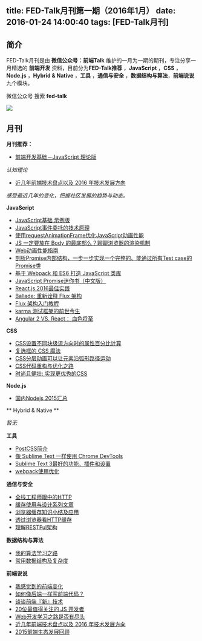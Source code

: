 title: FED-Talk月刊第一期（2016年1月）
date: 2016-01-24 14:00:40
tags: [FED-Talk月刊]
---

## 简介

FED-Talk月刊是由 **微信公众号：前端Talk** 维护的一月为一期的期刊，专注分享一月精选的 **前端开发** 资料，目前分为**FED-Talk推荐** ，**JavaScript** ，**CSS** ，**Node.js** ，**Hybrid & Native** ，**工具** ，**通信与安全** ，**数据结构与算法**，**前端说说** 九个模块。

微信公众号 搜索 **fed-talk**


![](https://raw.githubusercontent.com/mulgore/mulgore.github.io/hexo/preimgs/crocus-1261310_640.jpg)

## 月刊

**月刊推荐：**

- [前端开发基础－JavaScript 理论版](https://github.com/icepy/_posts/issues/12)

*认知理论*

- [近几年前端技术盘点以及 2016 年技术发展方向](http://www.barretlee.com/blog/2015/12/10/after-framework-we-gonna-to-hug-data/)

*感受最近几年的变化，把握社区发展的趋势与动态。*


**JavaScript**

- [JavaScript基础 示例版](https://github.com/mzkmzk/Read/blob/master/ji_chu_.md)
- [JavaScript事件委托的技术原理](http://www.webhek.com/event-delegate)
- [使用requestAnimationFrame优化JavaScript动画性能](http://www.webhek.com/using-requestanimationframe)
- [JS 一定要放在 Body 的最底部么？聊聊浏览器的渲染机制](http://segmentfault.com/a/1190000004292479)
- [Web动画性能指南](http://alexorz.github.io/animation-performance-guide/)
- [剖析Promise内部结构，一步一步实现一个完整的、能通过所有Test case的Promise类](https://github.com/xieranmaya/blog/issues/3)
- [基于 Webpack 和 ES6 打造 JavaScript 类库](https://github.com/cssmagic/blog/issues/56)
- [JavaScript Promise迷你书（中文版）](http://liubin.org/promises-book/)
- [React.js 2016最佳实践](http://www.alloyteam.com/2016/01/reactjs-best-practices-for-2016/)
- [Ballade: 重新诠释 Flux 架构](http://stylechen.com/ballade-reinterpreted-flux.html)
- [Flux 架构入门教程](http://www.ruanyifeng.com/blog/2016/01/flux.html)
- [karma 测试框架的前世今生](http://taobaofed.org/blog/2016/01/08/karma-origin/)
- [Angular 2 VS. React： 血色将至](http://www.zcfy.cc/article/142)

**CSS**

- [CSS设置不同块级流方向时的属性百分比计算](http://segmentfault.com/a/1190000004257151)
- [复选框的 CSS 魔法](http://jinlong.github.io/2016/01/14/checkbox-trickery-with-css/)
- [CSS分层动画可以让元素沿弧形路径运动](http://jinlong.github.io/2016/01/14/moving-along-a-curved-path-in-css-with-layered-animation/)
- [CSS代码重构与优化之路](http://luopq.com/2016/01/05/css-optimize/)
- [时尚且健壮: 实现更优秀的CSS](http://www.infoq.com/cn/articles/guide-to-better-css)

**Node.js**

- [国内Nodejs 2015汇总](https://cnodejs.org/topic/5696e43e6272216e51bff67e)

** Hybrid & Native **

*暂无*

**工具**

- [PostCSS简介](http://www.zcfy.cc/article/81)
- [像 Sublime Text 一样使用 Chrome DevTools](http://chinagdg.org/2015/12/%E5%83%8F-sublime-text-%E4%B8%80%E6%A0%B7%E4%BD%BF%E7%94%A8-chrome-devtools/)
- [Sublime Text 3最好的功能、插件和设置](http://www.css88.com/archives/5858)
- [webpack使用优化](http://www.alloyteam.com/2016/01/webpack-use-optimization/)

**通信与安全**

- [全栈工程师眼中的HTTP](http://www.epubit.com.cn/article/378)
- [缓存使用与设计系列文章](http://carlosfu.iteye.com/blog/2269678)
- [浏览器缓存知识小结及应用](http://www.cnblogs.com/lyzg/p/5125934.html)
- [透过浏览器看HTTP缓存](http://www.cnblogs.com/skylar/p/browser-http-caching.html)
- [理解RESTFul架构](http://mccxj.github.io/blog/20130530_introduce-to-rest.html)

**数据结构与算法**

- [我的算法学习之路](http://zh.lucida.me/blog/on-learning-algorithms/)
- [常用数据结构及复杂度](http://www.cnblogs.com/gaochundong/p/3813252.html)

**前端说说**

- [我感觉到的前端变化](http://bbear.me/wo-suo-gan-jue-dao-de-qian-duan-bian-hua/)
- [如何像后端一样写前端代码？](http://news.oneapm.com/hellomessage-url/)
- [谈谈前端『新』技术](http://weibo.com/p/1001603934708609234550)
- [20位最值得关注的 JS 开发者](http://www.zcfy.cc/article/111)
- [Web开发学习之路是否有尽头](http://www.ganiks.me/how-to-avoid-listing-everything-but-carrying-out-little/)
- [近几年前端技术盘点以及 2016 年技术发展方向](http://www.barretlee.com/blog/2015/12/10/after-framework-we-gonna-to-hug-data/)
- [2015前端生态发展回顾](https://github.com/kuitos/kuitos.github.io/issues/32)
